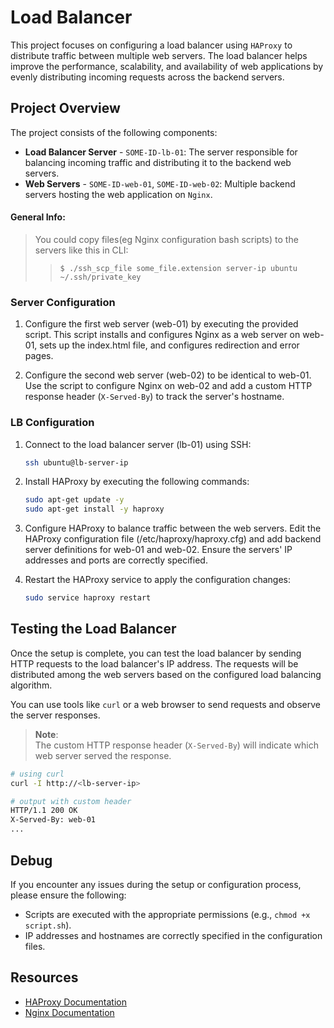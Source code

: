 # Load Balancer

This project focuses on configuring a load balancer using `HAProxy` to distribute traffic between multiple web servers. The load balancer helps improve the performance, scalability, and availability of web applications by evenly distributing incoming requests across the backend servers.

## Project Overview

The project consists of the following components:

- **Load Balancer Server** - `SOME-ID-lb-01`: The server responsible for balancing incoming traffic and distributing it to the backend web servers.
- **Web Servers** - `SOME-ID-web-01`, `SOME-ID-web-02`: Multiple backend servers hosting the web application on `Nginx`.

#### General Info:  
> You could copy files(eg Nginx configuration bash scripts) to the servers like this in CLI:  
>> `$ ./ssh_scp_file some_file.extension server-ip ubuntu ~/.ssh/private_key`

### Server Configuration

1. Configure the first web server (web-01) by executing the provided script. This script installs and configures Nginx as a web server on web-01, sets up the index.html file, and configures redirection and error pages.

2. Configure the second web server (web-02) to be identical to web-01. Use the script to configure Nginx on web-02 and add a custom HTTP response header (`X-Served-By`) to track the server's hostname.

### LB Configuration

1. Connect to the load balancer server (lb-01) using SSH:

   ```bash
   ssh ubuntu@lb-server-ip
   ```

2. Install HAProxy by executing the following commands:

   ```bash
   sudo apt-get update -y
   sudo apt-get install -y haproxy
   ```

3. Configure HAProxy to balance traffic between the web servers. Edit the HAProxy configuration file (/etc/haproxy/haproxy.cfg) and add backend server definitions for web-01 and web-02. Ensure the servers' IP addresses and ports are correctly specified.

4. Restart the HAProxy service to apply the configuration changes:

   ```bash
   sudo service haproxy restart
   ```

## Testing the Load Balancer

Once the setup is complete, you can test the load balancer by sending HTTP requests to the load balancer's IP address. The requests will be distributed among the web servers based on the configured load balancing algorithm.

You can use tools like `curl` or a web browser to send requests and observe the server responses.

> **Note**:  
> The custom HTTP response header (`X-Served-By`) will indicate which web server served the response.

```bash
# using curl
curl -I http://<lb-server-ip>

# output with custom header
HTTP/1.1 200 OK
X-Served-By: web-01
...
```

## Debug

If you encounter any issues during the setup or configuration process, please ensure the following:

- Scripts are executed with the appropriate permissions (e.g., `chmod +x script.sh`).
- IP addresses and hostnames are correctly specified in the configuration files.

## Resources

- [HAProxy Documentation](https://www.haproxy.org/documentation/)
- [Nginx Documentation](https://nginx.org/en/docs/)
